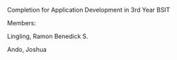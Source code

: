 Completion for Application Development in 3rd Year BSIT

Members:

Lingling, Ramon Benedick S.

Ando, Joshua
